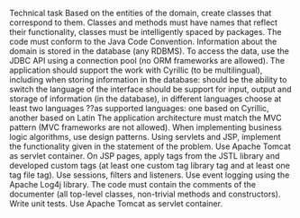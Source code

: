 Technical task
Based on the entities of the domain, create classes that correspond to them.
Classes and methods must have names that reflect their functionality, classes must be intelligently spaced by packages.
The code must conform to the Java Code Convention.
Information about the domain is stored in the database (any RDBMS).
To access the data, use the JDBC API using a connection pool (no ORM frameworks are allowed).
The application should support the work with Cyrillic (to be multilingual), including when storing information in the database:
should be the ability to switch the language of the interface
should be support for input, output and storage of information (in the database), in different languages
choose at least two languages ??as supported languages: one based on Cyrillic, another based on Latin
The application architecture must match the MVC pattern (MVC frameworks are not allowed).
When implementing business logic algorithms, use design patterns.
Using servlets and JSP, implement the functionality given in the statement of the problem.
Use Apache Tomcat as servlet container.
On JSP pages, apply tags from the JSTL library and developed custom tags (at least one custom tag library tag and at least one tag file tag).
Use sessions, filters and listeners.
Use event logging using the Apache Log4j library.
The code must contain the comments of the documenter (all top-level classes, non-trivial methods and constructors).
Write unit tests.
Use Apache Tomcat as servlet container.
